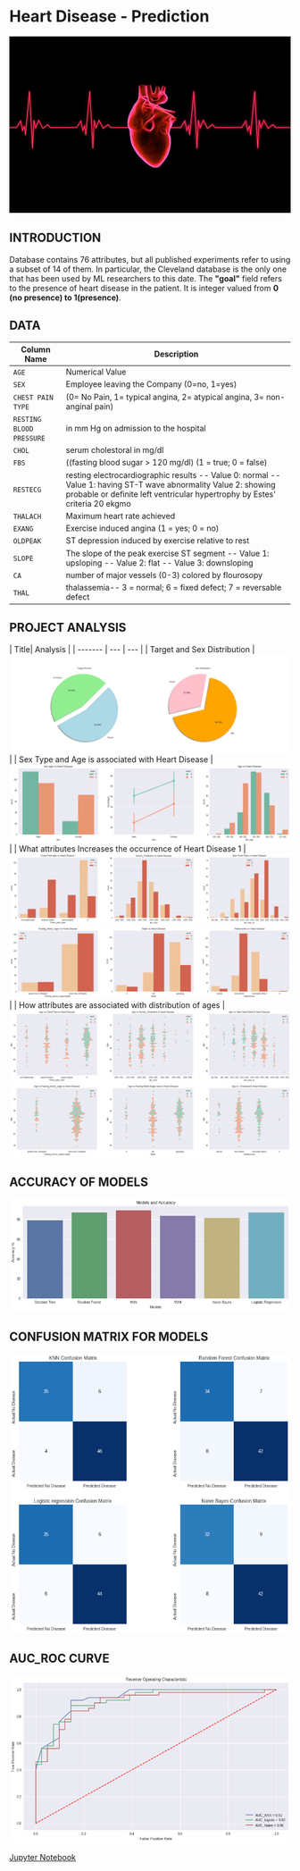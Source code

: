 # Heart Disease - Prediction
![image.png](Image1/beating-heart--ecg-graph.jpg)

## INTRODUCTION
Database contains 76 attributes, but all published experiments refer to using a subset of 14 of them. In particular, the Cleveland database is the only one that has been used by ML researchers to this date. The __"goal"__ field refers to the presence of heart disease in the patient. It is integer valued from __0 (no presence) to 1(presence)__.


## DATA
| Column Name | Description |
| --- | --- |
| `AGE` | Numerical Value |
| `SEX` | Employee leaving the Company (0=no, 1=yes) |
| `CHEST PAIN TYPE`| (0= No Pain, 1= typical angina, 2= atypical angina, 3= non-anginal pain)|
| `RESTING BLOOD PRESSURE` | in mm Hg on admission to the hospital|
| `CHOL` | serum cholestoral in mg/dl |
| `FBS` | ((fasting blood sugar > 120 mg/dl) (1 = true; 0 = false) |
| `RESTECG` | resting electrocardiographic results -- Value 0: normal -- Value 1: having ST-T wave abnormality Value 2: showing probable or definite left ventricular hypertrophy by Estes' criteria 20 ekgmo |
| `THALACH` | Maximum heart rate achieved |
| `EXANG` | Exercise induced angina (1 = yes; 0 = no) |
| `OLDPEAK` | ST depression induced by exercise relative to rest |
| `SLOPE` | The slope of the peak exercise ST segment -- Value 1: upsloping -- Value 2: flat -- Value 3: downsloping |
| `CA` | number of major vessels (0-3) colored by flourosopy |
| `THAL` | thalassemia-- 3 = normal; 6 = fixed defect; 7 = reversable defect |


## PROJECT ANALYSIS
| Title| Analysis |
| ------- | --- | --- | 
| Target and Sex Distribution | ![image.png](Image1/heart1.PNG) |
| Sex Type and Age is associated with Heart Disease | ![image.png](Image1/heart4.png) |
| What attributes Increases the occurrence of Heart Disease 1 | ![image.png](Image1/heart5.png) ![image.png](Image1/heart6.png) |
| How attributes are associated with distribution of ages | ![image.png](Image1/heart7.png) ![image.png](Image1/heart8.png) 


## ACCURACY OF MODELS
![image.png](Image1/heart9.png)

## CONFUSION MATRIX FOR MODELS
![image.png](Image1/heart11.png)

## AUC_ROC CURVE
![image.png](Image1/heart12.png)

[Jupyter Notebook](./Heart_Disease_Project_2.ipynb)
